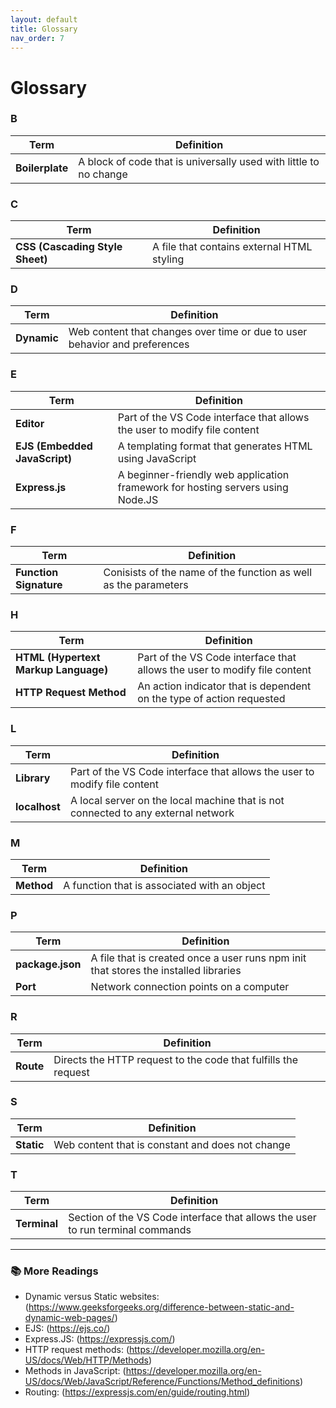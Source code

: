 ```yaml
---
layout: default
title: Glossary
nav_order: 7
---
```



# Glossary

### B


| Term | Definition |
| ----------- | ----------- |
| **Boilerplate** | A block of code that is universally used with little to no change |


### C


| Term | Definition |
| ----------- | ----------- |
| **CSS (Cascading Style Sheet)** | A file that contains external HTML styling |




### D


| Term | Definition |
| ----------- | ----------- |
| **Dynamic** | Web content that changes over time or due to user behavior and preferences |



### E


| Term | Definition |
| ----------- | ----------- |
| **Editor** | Part of the VS Code interface that allows the user to modify file content |
| **EJS (Embedded JavaScript)** | A templating format that generates HTML using JavaScript |
| **Express.js** | A beginner-friendly web application framework for hosting servers using Node.JS |




### F


| Term | Definition |
| ----------- | ----------- |
| **Function Signature** | Conisists of the name of the function as well as the parameters |





### H


| Term | Definition |
| ----------- | ----------- |
| **HTML (Hypertext Markup Language)** | Part of the VS Code interface that allows the user to modify file content |
| **HTTP Request Method** | An action indicator that is dependent on the type of action requested |



### L


| Term | Definition |
| ----------- | ----------- |
| **Library** | Part of the VS Code interface that allows the user to modify file content |
| **localhost** | A local server on the local machine that is not connected to any external network |



### M


| Term | Definition |
| ----------- | ----------- |
| **Method** | A function that is associated with an object |



### P


| Term | Definition |
| ----------- | ----------- |
| **package.json** | A file that is created once a user runs npm init that stores the installed libraries |
| **Port** | Network connection points on a computer |



### R


| Term | Definition |
| ----------- | ----------- |
| **Route** | Directs the HTTP request to the code that fulfills the request |



### S


| Term | Definition |
| ----------- | ----------- |
| **Static** | Web content that is constant and does not change |



### T


| Term | Definition |
| ----------- | ----------- |
| **Terminal** | Section of the VS Code interface that allows the user to run terminal commands |


<hr>


### 📚 More Readings
- Dynamic versus Static websites: (https://www.geeksforgeeks.org/difference-between-static-and-dynamic-web-pages/)
- EJS: (https://ejs.co/)
- Express.JS: (https://expressjs.com/)
- HTTP request methods: (https://developer.mozilla.org/en-US/docs/Web/HTTP/Methods)
- Methods in JavaScript: (https://developer.mozilla.org/en-US/docs/Web/JavaScript/Reference/Functions/Method_definitions)
- Routing: (https://expressjs.com/en/guide/routing.html)





